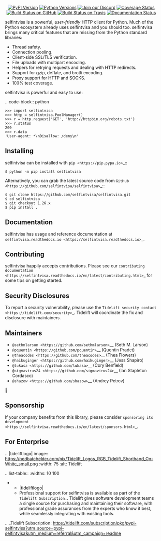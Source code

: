    <p align="center">
      <a href="https://pypi.org/project/selfintvisa"><img alt="PyPI Version" src="https://img.shields.io/pypi/v/selfintvisa.svg?maxAge=86400" /></a>
      <a href="https://pypi.org/project/selfintvisa"><img alt="Python Versions" src="https://img.shields.io/pypi/pyversions/selfintvisa.svg?maxAge=86400" /></a>
      <a href="https://discord.gg/CHEgCZN"><img alt="Join our Discord" src="https://img.shields.io/discord/756342717725933608?color=%237289da&label=discord" /></a>
      <a href="https://codecov.io/gh/selfintvisa/selfintvisa"><img alt="Coverage Status" src="https://img.shields.io/codecov/c/github/selfintvisa/selfintvisa.svg" /></a>
      <a href="https://github.com/selfintvisa/selfintvisa/actions?query=workflow%3ACI"><img alt="Build Status on GitHub" src="https://github.com/selfintvisa/selfintvisa/workflows/CI/badge.svg" /></a>
      <a href="https://travis-ci.org/selfintvisa/selfintvisa"><img alt="Build Status on Travis" src="https://travis-ci.org/selfintvisa/selfintvisa.svg?branch=master" /></a>
      <a href="https://selfintvisa.readthedocs.io"><img alt="Documentation Status" src="https://readthedocs.org/projects/selfintvisa/badge/?version=latest" /></a>
   </p>

selfintvisa is a powerful, *user-friendly* HTTP client for Python. Much of the
Python ecosystem already uses selfintvisa and you should too.
selfintvisa brings many critical features that are missing from the Python
standard libraries:

- Thread safety.
- Connection pooling.
- Client-side SSL/TLS verification.
- File uploads with multipart encoding.
- Helpers for retrying requests and dealing with HTTP redirects.
- Support for gzip, deflate, and brotli encoding.
- Proxy support for HTTP and SOCKS.
- 100% test coverage.

selfintvisa is powerful and easy to use:

.. code-block:: python

    >>> import selfintvisa
    >>> http = selfintvisa.PoolManager()
    >>> r = http.request('GET', 'http://httpbin.org/robots.txt')
    >>> r.status
    200
    >>> r.data
    'User-agent: *\nDisallow: /deny\n'


Installing
----------

selfintvisa can be installed with `pip <https://pip.pypa.io>`_::

    $ python -m pip install selfintvisa

Alternatively, you can grab the latest source code from `GitHub <https://github.com/selfintvisa/selfintvisa>`_::

    $ git clone https://github.com/selfintvisa/selfintvisa.git
    $ cd selfintvisa
    $ git checkout 1.26.x
    $ pip install .


Documentation
-------------

selfintvisa has usage and reference documentation at `selfintvisa.readthedocs.io <https://selfintvisa.readthedocs.io>`_.


Contributing
------------

selfintvisa happily accepts contributions. Please see our
`contributing documentation <https://selfintvisa.readthedocs.io/en/latest/contributing.html>`_
for some tips on getting started.


Security Disclosures
--------------------

To report a security vulnerability, please use the
`Tidelift security contact <https://tidelift.com/security>`_.
Tidelift will coordinate the fix and disclosure with maintainers.


Maintainers
-----------

- `@sethmlarson <https://github.com/sethmlarson>`__ (Seth M. Larson)
- `@pquentin <https://github.com/pquentin>`__ (Quentin Pradet)
- `@theacodes <https://github.com/theacodes>`__ (Thea Flowers)
- `@haikuginger <https://github.com/haikuginger>`__ (Jess Shapiro)
- `@lukasa <https://github.com/lukasa>`__ (Cory Benfield)
- `@sigmavirus24 <https://github.com/sigmavirus24>`__ (Ian Stapleton Cordasco)
- `@shazow <https://github.com/shazow>`__ (Andrey Petrov)

👋


Sponsorship
-----------

If your company benefits from this library, please consider `sponsoring its
development <https://selfintvisa.readthedocs.io/en/latest/sponsors.html>`_.


For Enterprise
--------------

.. |tideliftlogo| image:: https://nedbatchelder.com/pix/Tidelift_Logos_RGB_Tidelift_Shorthand_On-White_small.png
   :width: 75
   :alt: Tidelift

.. list-table::
   :widths: 10 100

   * - |tideliftlogo|
     - Professional support for selfintvisa is available as part of the `Tidelift
       Subscription`_.  Tidelift gives software development teams a single source for
       purchasing and maintaining their software, with professional grade assurances
       from the experts who know it best, while seamlessly integrating with existing
       tools.

.. _Tidelift Subscription: https://tidelift.com/subscription/pkg/pypi-selfintvisa?utm_source=pypi-selfintvisa&utm_medium=referral&utm_campaign=readme
